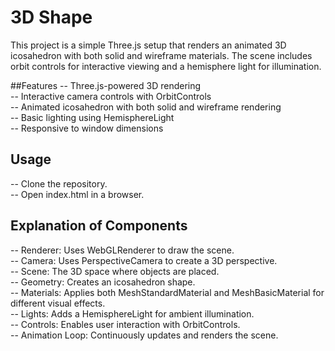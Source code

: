 # 3D Shape

This project is a simple Three.js setup that renders an animated 3D icosahedron with both solid and wireframe materials. The scene includes orbit controls for interactive viewing and a hemisphere light for illumination.<br>

##Features
-- Three.js-powered 3D rendering<br>
-- Interactive camera controls with OrbitControls<br>
-- Animated icosahedron with both solid and wireframe rendering<br>
-- Basic lighting using HemisphereLight<br>
-- Responsive to window dimensions<br>

## Usage
-- Clone the repository.<br>
-- Open index.html in a browser.<br>

## Explanation of Components
-- Renderer: Uses WebGLRenderer to draw the scene.<br>
-- Camera: Uses PerspectiveCamera to create a 3D perspective.<br>
-- Scene: The 3D space where objects are placed.<br>
-- Geometry: Creates an icosahedron shape.<br>
-- Materials: Applies both MeshStandardMaterial and MeshBasicMaterial for different visual effects.<br>
-- Lights: Adds a HemisphereLight for ambient illumination.<br>
-- Controls: Enables user interaction with OrbitControls.<br>
-- Animation Loop: Continuously updates and renders the scene.<br>

